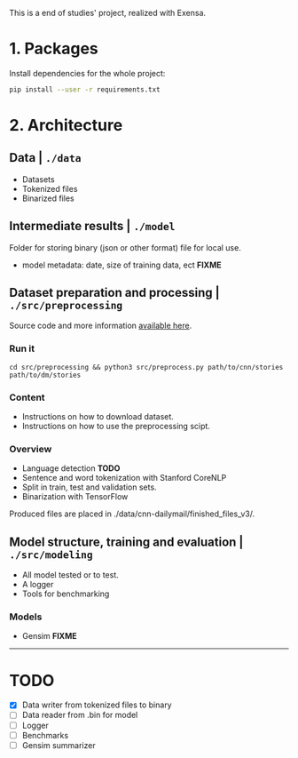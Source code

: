 This is a end of studies' project, realized with Exensa.

# 1. Packages

Install dependencies for the whole project:
```sh
pip install --user -r requirements.txt
```

# 2. Architecture

## Data | ```./data```
* Datasets
* Tokenized files
* Binarized files

## Intermediate results | ```./model```
Folder for storing binary (json or other format) file for local use.

* model metadata: date, size of training data, ect **FIXME**

## Dataset preparation and processing | ```./src/preprocessing```

Source code and more information [available here](https://github.com/becxer/cnn-dailymail/).


### Run it
```
cd src/preprocessing && python3 src/preprocess.py path/to/cnn/stories path/to/dm/stories
```

### Content
* Instructions on how to download dataset.
* Instructions on how to use the preprocessing scipt.

### Overview
* Language detection **TODO**
* Sentence and word tokenization with Stanford CoreNLP
* Split in train, test and validation sets.
* Binarization with TensorFlow

Produced files are placed in ./data/cnn-dailymail/finished_files_v3/.

## Model structure, training and evaluation | ```./src/modeling```

* All model tested or to test.
* A logger
* Tools for benchmarking

### Models

* Gensim **FIXME**


---
# TODO

- [x] Data writer from tokenized files to binary
- [ ] Data reader from .bin for model
- [ ] Logger
- [ ] Benchmarks
- [ ] Gensim summarizer